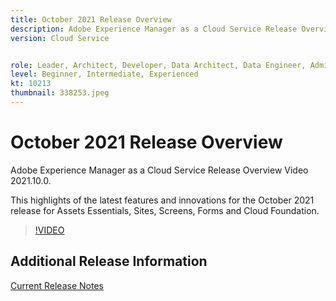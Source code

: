 ```yaml
---
title: October 2021 Release Overview
description: Adobe Experience Manager as a Cloud Service Release Overview Video 2021.10.0.
version: Cloud Service


role: Leader, Architect, Developer, Data Architect, Data Engineer, Admin, User
level: Beginner, Intermediate, Experienced
kt: 10213
thumbnail: 338253.jpeg
---
```


# October 2021 Release Overview

Adobe Experience Manager as a Cloud Service Release Overview Video 2021.10.0.

This highlights of the latest features and innovations for the October 2021 release for Assets Essentials, Sites, Screens, Forms and Cloud Foundation.

>[!VIDEO](https://video.tv.adobe.com/v/338253/?quality=12&learn=on)

## Additional Release Information

[Current Release Notes](https://experienceleague.adobe.com/docs/experience-manager-cloud-service/content/release-notes/home.html)
